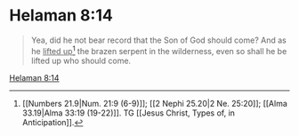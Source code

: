 # Helaman 8:14

> Yea, did he not bear record that the Son of God should come? And as he <u>lifted up</u>[^a] the brazen serpent in the wilderness, even so shall he be lifted up who should come.

[Helaman 8:14](https://www.churchofjesuschrist.org/study/scriptures/bofm/hel/8?lang=eng&id=p14#p14)


[^a]: [[Numbers 21.9|Num. 21:9 (6-9)]]; [[2 Nephi 25.20|2 Ne. 25:20]]; [[Alma 33.19|Alma 33:19 (19-22)]]. TG [[Jesus Christ, Types of, in Anticipation]].

